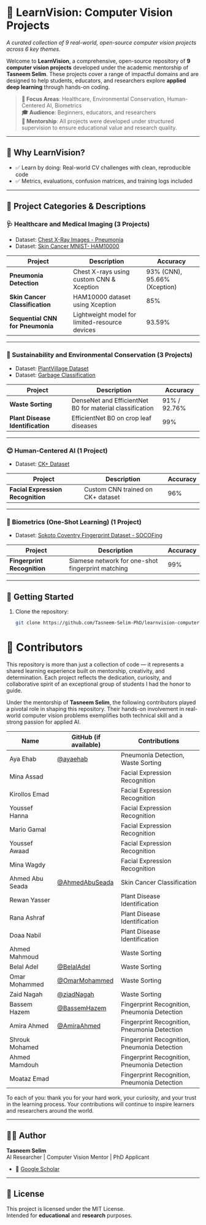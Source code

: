 # 📘 LearnVision: Computer Vision Projects
_A curated collection of 9 real-world, open-source computer vision projects across 6 key themes._

Welcome to **LearnVision**, a comprehensive, open-source repository of **9 computer vision projects** developed under the academic mentorship of **Tasneem Selim**. These projects cover a range of impactful domains and are designed to help students, educators, and researchers explore **applied deep learning** through hands-on coding.

> **🔬 Focus Areas**: Healthcare, Environmental Conservation, Human-Centered AI, Biometrics  
> **🎓 Audience**: Beginners, educators, and researchers  
> **🤝 Mentorship**: All projects were developed under structured supervision to ensure educational value and research quality.

---

## 🧠 Why LearnVision?

- ✅ Learn by doing: Real-world CV challenges with clean, reproducible code    
- ✅ Metrics, evaluations, confusion matrices, and training logs included

---

## 📂 Project Categories & Descriptions

### 🩺 Healthcare and Medical Imaging (3 Projects)
- Dataset: [Chest X-Ray Images - Pneumonia](https://www.kaggle.com/datasets/paultimothymooney/chest-xray-pneumonia)
- Dataset: [Skin Cancer MNIST- HAM10000](https://www.kaggle.com/datasets/kmader/skin-cancer-mnist-ham10000) 

| Project | Description | Accuracy |
|--------|-------------|----------|
| **Pneumonia Detection** | Chest X-rays using custom CNN & Xception | 93% (CNN), 95.66% (Xception) |
| **Skin Cancer Classification** | HAM10000 dataset using Xception | 85% |
| **Sequential CNN for Pneumonia** | Lightweight model for limited-resource devices | 93.59% |

---

### 🌱 Sustainability and Environmental Conservation (3 Projects)
- Dataset: [PlantVillage Dataset](https://www.kaggle.com/datasets/emmarex/plantdisease)
- Dataset: [Garbage Classification](https://www.kaggle.com/datasets/asdasdasasdas/garbage-classification)

| Project | Description | Accuracy |
|--------|-------------|----------|
| **Waste Sorting** | DenseNet and EfficientNet B0 for material classification | 91% / 92.76% |
| **Plant Disease Identification** | EfficientNet B0 on crop leaf diseases | 99% |

---

### 😊 Human-Centered AI (1 Project)
- Dataset: [CK+ Dataset](https://www.kaggle.com/datasets/davilsena/ckdataset)

| Project | Description | Accuracy |
|--------|-------------|----------|
| **Facial Expression Recognition** | Custom CNN trained on CK+ dataset | 96% |

---

### 🧬 Biometrics (One-Shot Learning) (1 Project)
- Dataset: [Sokoto Coventry Fingerprint Dataset - SOCOFing](https://www.kaggle.com/datasets/ruizgara/socofing)

| Project | Description | Accuracy |
|--------|-------------|----------|
| **Fingerprint Recognition** | Siamese network for one-shot fingerprint matching | 99% |

---

## 🚀 Getting Started

1. Clone the repository:
   ```bash
   git clone https://github.com/Tasneem-Selim-PhD/learnvision-computer-vision-projects.git
   
# 👥 Contributors

This repository is more than just a collection of code — it represents a shared learning experience built on mentorship, creativity, and determination. Each project reflects the dedication, curiosity, and collaborative spirit of an exceptional group of students I had the honor to guide.

Under the mentorship of **Tasneem Selim**, the following contributors played a pivotal role in shaping this repository. Their hands-on involvement in real-world computer vision problems exemplifies both technical skill and a strong passion for applied AI.



| Name            | GitHub (if available)  | Contributions                                |
|-----------------|------------------------|----------------------------------------------|
| Aya Ehab        | [@ayaehab](https://github.com/AyaEhab27)                       | Pneumonia Detection, Waste Sorting           |
| Mina Assad      |                 | Facial Expression Recognition                |
| Kirollos Emad   |                 | Facial Expression Recognition                |
| Youssef Hanna   |                 | Facial Expression Recognition                |
| Mario Gamal     |                 | Facial Expression Recognition                |
| Youssef Awaad   |                 | Facial Expression Recognition                |
| Mina Wagdy      |                 | Facial Expression Recognition                |
| Ahmed Abu Seada | [@AhmedAbuSeada](https://github.com/ahmedaboseada)             | Skin Cancer Classification                   |
| Rewan Yasser    |                 | Plant Disease Identification                 |
| Rana Ashraf     |                 | Plant Disease Identification                 |
| Doaa Nabil      |                 | Plant Disease Identification                 |
| Ahmed Mahmoud   |                 | Waste Sorting                                |
| Belal Adel      | [@BelalAdel](https://github.com/CW4Sniper)                     | Waste Sorting                                |
| Omar Mohammed   | [@OmarMohammed](https://github.com/Omarmohamed292)             | Waste Sorting                                |
| Zaid Nagah      | [@ziadNagah](https://github.com/ziad-nagah)                    | Waste Sorting                                |
| Bassem Hazem    | [@BassemHazem](https://github.com/BassemHazemDev)              | Fingerprint Recognition, Pneumonia Detection |
| Amira Ahmed     | [@AmiraAhmed](https://github.com/AmiraAhmedDev)                | Fingerprint Recognition, Pneumonia Detection |
| Shrouk Mohamed  |                 | Fingerprint Recognition, Pneumonia Detection |
| Ahmed Mamdouh   |                 | Fingerprint Recognition, Pneumonia Detection |
| Moataz Emad     |                 | Fingerprint Recognition, Pneumonia Detection |

To each of you: thank you for your hard work, your curiosity, and your trust in the learning process. Your contributions will continue to inspire learners and researchers around the world.

---

## 👩‍💻 Author   
**Tasneem Selim**  
AI Researcher | Computer Vision Mentor | PhD Applicant    

- 🔬 [Google Scholar](https://scholar.google.com/citations?user=qrbLDz4AAAAJ&hl=en)  

---

## 📜 License

This project is licensed under the MIT License.  
Intended for **educational** and **research** purposes.
